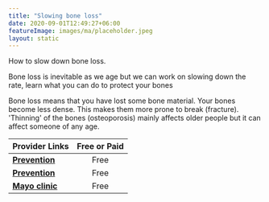 ```yaml
---
title: "Slowing bone loss"
date: 2020-09-01T12:49:27+06:00
featureImage: images/ma/placeholder.jpeg
layout: static
---
```


How to slow down bone loss.

Bone loss is inevitable as we age but we can work on slowing down the rate, learn what you can do to protect your bones

Bone loss means that you have lost some bone material. Your bones become less dense. This makes them more prone to break (fracture). 'Thinning' of the bones (osteoporosis) mainly affects older people but it can affect someone of any age.

| Provider Links      | Free or Paid  |  
| :-----------          | :--------------:      |  
| [**Prevention**](https://www.prevention.com/health/a20492419/know-your-bones-and-how-to-take-care-of-them-at-40/) | Free | 
| [**Prevention**](https://www.prevention.com/health/a20428985/19-ways-to-preserve-bone-strength-and-treat-osteoporosis/) | Free | 
| [**Mayo clinic**](https://www.mayoclinic.org/healthy-lifestyle/adult-health/in-depth/bone-health/art-20045060) | Free | 
  

<br/><br/>






